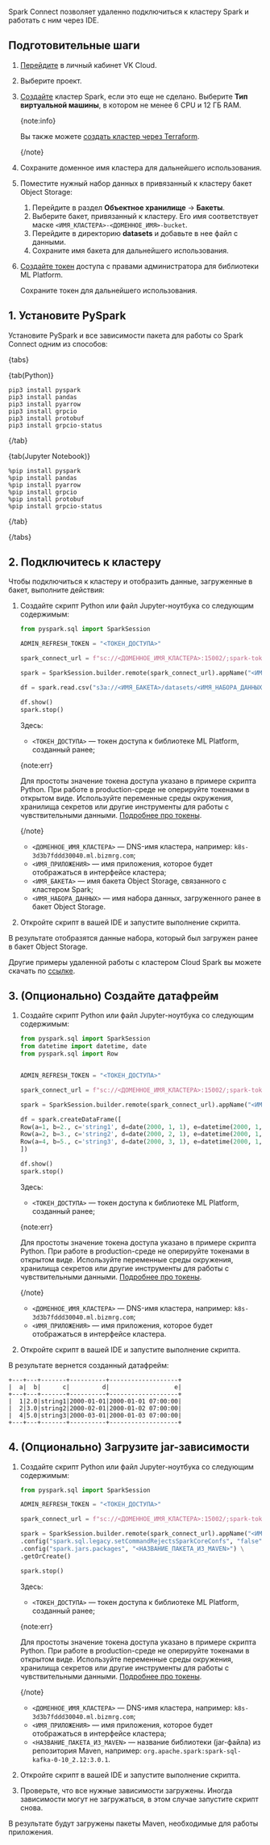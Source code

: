 Spark Connect позволяет удаленно подключиться к кластеру Spark и работать с ним через IDE.

## Подготовительные шаги

1. [Перейдите](https://msk.cloud.vk.com/app/) в личный кабинет VK Cloud.
1. Выберите проект.
1. [Создайте](../../instructions/create) кластер Spark, если это еще не сделано. Выберите **Тип виртуальной машины**, в котором не менее 6 CPU и 12 ГБ RAM.

    {note:info}

    Вы также можете [создать кластер через Terraform](/ru/tools-for-using-services/terraform/how-to-guides/spark/create).

    {/note}

1. Сохраните доменное имя кластера для дальнейшего использования.
1. Поместите нужный набор данных в привязанный к кластеру бакет Object Storage:

    1. Перейдите в раздел **Объектное хранилище** → **Бакеты**.
    1. Выберите бакет, привязанный к кластеру. Его имя соответствует маске `<ИМЯ_КЛАСТЕРА>-<ДОМЕННОЕ_ИМЯ>-bucket`.
    1. Перейдите в директорию **datasets** и добавьте в нее файл с данными.
    1. Сохраните имя бакета для дальнейшего использования.
1. [Создайте токен](../../ml-platform-library/authz#create_token_console) доступа с правами администратора для библиотеки ML Platform.

    Сохраните токен для дальнейшего использования.

## 1. Установите PySpark

Установите PySpark и все зависимости пакета для работы со Spark Connect одним из способов:

{tabs}

{tab(Python)}

```console
pip3 install pyspark
pip3 install pandas
pip3 install pyarrow
pip3 install grpcio
pip3 install protobuf
pip3 install grpcio-status
```

{/tab}

{tab(Jupyter Notebook)}

```console
%pip install pyspark
%pip install pandas
%pip install pyarrow
%pip install grpcio
%pip install protobuf
%pip install grpcio-status
```

{/tab}

{/tabs}

## 2. Подключитесь к кластеру

Чтобы подключиться к кластеру и отобразить данные, загруженные в бакет, выполните действия:

1. Создайте скрипт Python или файл Jupyter-ноутбука со следующим содержимым:

    ```python
    from pyspark.sql import SparkSession

    ADMIN_REFRESH_TOKEN = "<ТОКЕН_ДОСТУПА>"

    spark_connect_url = f"sc://<ДОМЕННОЕ_ИМЯ_КЛАСТЕРА>:15002/;spark-token={ADMIN_REFRESH_TOKEN}"

    spark = SparkSession.builder.remote(spark_connect_url).appName("<ИМЯ_ПРИЛОЖЕНИЯ>").getOrCreate()

    df = spark.read.csv("s3a://<ИМЯ_БАКЕТА>/datasets/<ИМЯ_НАБОРА_ДАННЫХ>.csv", header=True, inferSchema=True)

    df.show()
    spark.stop()
    ```

    Здесь:

    - `<ТОКЕН_ДОСТУПА>` — токен доступа к библиотеке ML Platform, созданный ранее;

    {note:err}

    Для простоты значение токена доступа указано в примере скрипта Python. При работе в production-среде не оперируйте токенами в открытом виде. Используйте переменные среды окружения, хранилища секретов или другие инструменты для работы с чувствительными данными. [Подробнее про токены](../../ml-platform-library/authz).

    {/note}

    - `<ДОМЕННОЕ_ИМЯ_КЛАСТЕРА>` — DNS-имя кластера, например: `k8s-3d3b7fddd30040.ml.bizmrg.com`;
    - `<ИМЯ_ПРИЛОЖЕНИЯ>` — имя приложения, которое будет отображаться в интерфейсе кластера;
    - `<ИМЯ_БАКЕТА>` — имя бакета Object Storage, связанного с кластером Spark;
    - `<ИМЯ_НАБОРА_ДАННЫХ>` — имя набора данных, загруженного ранее в бакет Object Storage.

1. Откройте скрипт в вашей IDE и запустите выполнение скрипта.

В результате отобразятся данные набора, который был загружен ранее в бакет Object Storage.

Другие примеры удаленной работы с кластером Cloud Spark вы можете скачать по [ссылке](assets/connect_demo.ipynb "download").

## 3. (Опционально) Создайте датафрейм

1. Создайте скрипт Python или файл Jupyter-ноутбука со следующим содержимым:

    ```python
    from pyspark.sql import SparkSession
    from datetime import datetime, date
    from pyspark.sql import Row


    ADMIN_REFRESH_TOKEN = "<ТОКЕН_ДОСТУПА>"

    spark_connect_url = f"sc://<ДОМЕННОЕ_ИМЯ_КЛАСТЕРА>:15002/;spark-token={ADMIN_REFRESH_TOKEN}"

    spark = SparkSession.builder.remote(spark_connect_url).appName("<ИМЯ_ПРИЛОЖЕНИЯ>").getOrCreate()

    df = spark.createDataFrame([
    Row(a=1, b=2., c='string1', d=date(2000, 1, 1), e=datetime(2000, 1, 1, 12, 0)),
    Row(a=2, b=3., c='string2', d=date(2000, 2, 1), e=datetime(2000, 1, 2, 12, 0)),
    Row(a=4, b=5., c='string3', d=date(2000, 3, 1), e=datetime(2000, 1, 3, 12, 0))
    ])

    df.show()
    spark.stop()
    ```

    Здесь:

    - `<ТОКЕН_ДОСТУПА>` — токен доступа к библиотеке ML Platform, созданный ранее;

    {note:err}

    Для простоты значение токена доступа указано в примере скрипта Python. При работе в production-среде не оперируйте токенами в открытом виде. Используйте переменные среды окружения, хранилища секретов или другие инструменты для работы с чувствительными данными. [Подробнее про токены](../../ml-platform-library/authz).

    {/note}

    - `<ДОМЕННОЕ_ИМЯ_КЛАСТЕРА>` — DNS-имя кластера, например: `k8s-3d3b7fddd30040.ml.bizmrg.com`;
    - `<ИМЯ_ПРИЛОЖЕНИЯ>` — имя приложения, которое будет отображаться в интерфейсе кластера.

1. Откройте скрипт в вашей IDE и запустите выполнение скрипта.

В результате вернется созданный датафрейм:

```console
+---+---+-------+----------+-------------------+
|  a|  b|      c|         d|                  e|
+---+---+-------+----------+-------------------+
|  1|2.0|string1|2000-01-01|2000-01-01 07:00:00|
|  2|3.0|string2|2000-02-01|2000-01-02 07:00:00|
|  4|5.0|string3|2000-03-01|2000-01-03 07:00:00|
+---+---+-------+----------+-------------------+
```

## 4. (Опционально) Загрузите jar-зависимости

1. Создайте скрипт Python или файл Jupyter-ноутбука со следующим содержимым:

    ```python
    from pyspark.sql import SparkSession

    ADMIN_REFRESH_TOKEN = "<ТОКЕН_ДОСТУПА>"

    spark_connect_url = f"sc://<ДОМЕННОЕ_ИМЯ_КЛАСТЕРА>:15002/;spark-token={ADMIN_REFRESH_TOKEN}"

    spark = SparkSession.builder.remote(spark_connect_url).appName("<ИМЯ_ПРИЛОЖЕНИЯ>") \
    .config("spark.sql.legacy.setCommandRejectsSparkCoreConfs", "false") \
    .config("spark.jars.packages", "<НАЗВАНИЕ_ПАКЕТА_ИЗ_MAVEN>") \
    .getOrCreate()

    spark.stop()
    ```

    Здесь:

    - `<ТОКЕН_ДОСТУПА>` — токен доступа к библиотеке ML Platform, созданный ранее;

    {note:err}

    Для простоты значение токена доступа указано в примере скрипта Python. При работе в production-среде не оперируйте токенами в открытом виде. Используйте переменные среды окружения, хранилища секретов или другие инструменты для работы с чувствительными данными. [Подробнее про токены](../../ml-platform-library/authz).

    {/note}

    - `<ДОМЕННОЕ_ИМЯ_КЛАСТЕРА>` — DNS-имя кластера, например: `k8s-3d3b7fddd30040.ml.bizmrg.com`;
    - `<ИМЯ_ПРИЛОЖЕНИЯ>` — имя приложения, которое будет отображаться в интерфейсе кластера;
    - `<НАЗВАНИЕ_ПАКЕТА_ИЗ_MAVEN>` — название библиотеки (jar-файла) из репозитория Maven, например: `org.apache.spark:spark-sql-kafka-0-10_2.12:3.0.1`.

1. Откройте скрипт в вашей IDE и запустите выполнение скрипта.
1. Проверьте, что все нужные зависимости загружены. Иногда зависимости могут не загружаться, в этом случае запустите скрипт снова.

В результате будут загружены пакеты Maven, необходимые для работы приложения.
